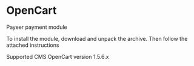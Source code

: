 OpenCart
======
Payeer payment module

To install the module, download and unpack the archive.
Then follow the attached instructions

Supported CMS OpenCart version 1.5.6.x 

